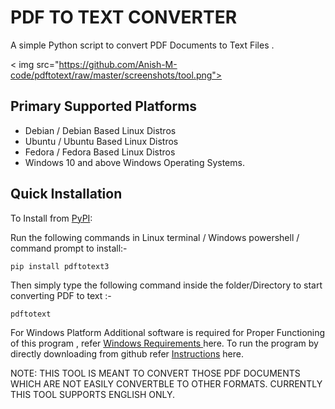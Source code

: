 # PDF TO TEXT CONVERTER
A simple Python script to convert PDF Documents to Text Files .

< img src="https://github.com/Anish-M-code/pdftotext/raw/master/screenshots/tool.png">

## Primary Supported Platforms

* Debian / Debian Based Linux Distros
* Ubuntu / Ubuntu Based Linux Distros
* Fedora / Fedora Based Linux Distros
* Windows 10 and above Windows Operating Systems.

Quick Installation
------------------

To Install from [PyPI](https://pypi.org/project/pdftotext3/):

Run the following commands in Linux terminal / Windows powershell / command prompt to install:-

```
pip install pdftotext3
```
Then simply type the following command inside the folder/Directory to start converting PDF to text :- 

```
pdftotext
```
For Windows Platform Additional software is required for Proper Functioning of this program , refer [ Windows Requirements ](/Windows_Requirements.md) here.
To run the program by directly downloading from github refer [ Instructions](/Install.md) here.

NOTE: THIS TOOL IS MEANT TO CONVERT THOSE PDF DOCUMENTS WHICH ARE NOT EASILY CONVERTBLE TO OTHER FORMATS.
CURRENTLY THIS TOOL SUPPORTS ENGLISH ONLY.

